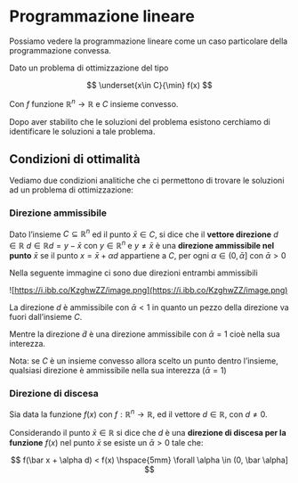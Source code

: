 ﻿# Programmazione lineare

Possiamo vedere la programmazione lineare come un caso particolare della programmazione convessa.

Dato un problema di ottimizzazione del tipo 

$$
\underset{x\in C}{\min} f(x)
$$

Con $f$ funzione $\mathbb{R}^n \rightarrow \mathbb{R}$ e $C$ insieme convesso.

Dopo aver stabilito che le soluzioni del problema esistono cerchiamo di identificare le soluzioni a tale problema.

## Condizioni di ottimalità

Vediamo due condizioni analitiche che ci permettono di trovare le soluzioni ad un problema di ottimizzazione:

### Direzione ammissibile

Dato l’insieme $C \subseteq \mathbb{R}^n$ ed il punto $\bar x \in C$, si dice che il **vettore direzione** $d \in \mathbb{R}$ $d \in \mathbb{R}$$d = y-\bar x$ con $y \in \mathbb{R}^n$ e $y\neq \bar x$ è una **direzione ammissibile nel punto** $\bar x$ se il punto $x = \bar x + \alpha d$ appartiene a $C$, per ogni $\alpha \in (0, \bar \alpha]$ con $\bar \alpha > 0$

Nella seguente immagine ci sono due direzioni entrambi ammissibili

![https://i.ibb.co/KzghwZZ/image.png](https://i.ibb.co/KzghwZZ/image.png)

La direzione $d$ è ammissibile con $\bar \alpha < 1$ in quanto un pezzo della direzione va fuori dall’insieme $C$.

Mentre la direzione $\tilde{d}$ è una direzione ammissibile con $\bar \alpha = 1$ cioè nella sua interezza.

Nota: se $C$ è un insieme convesso allora scelto un punto dentro l’insieme, qualsiasi direzione è ammissibile nella sua interezza ($\bar \alpha = 1$)

### Direzione di discesa

Sia data la funzione $f(x)$ con $f : \mathbb{R}^n \rightarrow \mathbb{R}$, ed il vettore $d \in \mathbb{R}$, con $d \neq 0$.

Considerando il punto $\bar x \in \mathbb{R}$ si dice che $d$ è una **direzione di discesa per la funzione** $f(x)$ nel punto $\bar x$ se esiste un $\bar \alpha > 0$ tale che:

$$
f(\bar x + \alpha d) < f(x) \hspace{5mm} \forall \alpha \in (0, \bar \alpha]
$$
